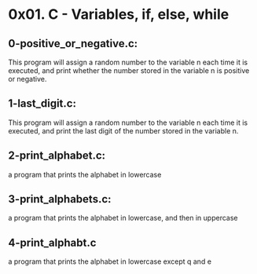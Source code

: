 # 0x01. C - Variables, if, else, while

## 0-positive_or_negative.c:
This program will assign a random number to the variable n each time it is executed, and print whether the number stored in the variable n is positive or negative.

## 1-last_digit.c:
This program will assign a random number to the variable n each time it is executed, and print the last digit of the number stored in the variable n.

## 2-print_alphabet.c:
 a program that prints the alphabet in lowercase

## 3-print_alphabets.c:
a program that prints the alphabet in lowercase, and then in uppercase

## 4-print_alphabt.c
 a program that prints the alphabet in lowercase except q and e

